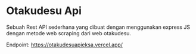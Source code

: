 <h1>Otakudesu Api</h1>

<p>Sebuah Rest API sederhana yang dibuat dengan
menggunakan express JS dengan metode web scraping dari web otakudesu.
</p>

<p>Endpoint: <a href="https://otakudesuapieksa.vercel.app/">https://otakudesuapieksa.vercel.app/</a></p>

